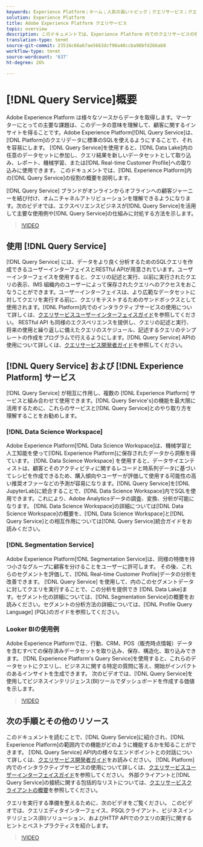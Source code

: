 ```yaml
---
keywords: Experience Platform；ホーム；人気の高いトピック；クエリサービス；クエリサービス；クエリ
solution: Experience Platform
title: Adobe Experience Platform クエリサービス
topic: overview
description: このドキュメントでは、Experience Platform 内でのクエリサービスの役割を概説します。
translation-type: tm+mt
source-git-commit: 23516c66a67ae5663dcf90a40ccba98bfd266ab0
workflow-type: tm+mt
source-wordcount: '637'
ht-degree: 26%

---
```



# [!DNL Query Service]概要

Adobe Experience Platform は様々なソースからデータを取得します。マーケターにとっての主要な課題は、このデータの意味を理解して、顧客に関するインサイトを得ることです。Adobe Experience Platform[!DNL Query Service]は、[!DNL Platform]のクエリデータに標準のSQLを使えるようにすることで、それを容易にします。 [!DNL Query Service]を使用すると、[!DNL Data Lake]内の任意のデータセットに参加し、クエリ結果を新しいデータセットとして取り込み、レポート、機械学習、または[!DNL Real-time Customer Profile]への取り込みに使用できます。 このドキュメントでは、[!DNL Experience Platform]内の[!DNL Query Service]の役割の概要を説明します。

[!DNL Query Service] ブランドがオンラインからオフラインへの顧客ジャーニーを結び付け、オムニチャネルアトリビューションを理解できるようになります。次のビデオでは、エクスペリエンスビジネスが[!DNL Query Service]を活用して主要な使用例や[!DNL Query Service]の仕組みに対処する方法を示します。

>[!VIDEO](https://video.tv.adobe.com/v/29795?quality=12&learn=on)

## 使用 [!DNL Query Service]

[!DNL Query Service] には、データをより良く分析するためのSQLクエリを作成できるユーザーインターフェイスとRESTful APIが用意されています。ユーザーインターフェイスを使用すると、クエリの記述と実行、以前に実行されたクエリの表示、IMS 組織内のユーザーによって保存されたクエリへのアクセスをおこなうことができます。ユーザーインターフェイスは、より広範なデータセットに対してクエリを実行する前に、クエリをテストするためのサンドボックスとして使用されます。[!DNL Platform]内でのインタラクティブサービスの使用について詳しくは、[クエリサービスユーザーインターフェイスガイド](ui/overview.md)を参照してください。 RESTful API も同様のエクスペリエンスを提供し、クエリの記述と実行、将来の使用と繰り返しに備えたクエリのスケジュール、記述するクエリのテンプレートの作成をプログラムで行えるようにします。[!DNL Query Service] APIの使用について詳しくは、[クエリサービス開発者ガイド](api/getting-started.md)を参照してください。

## [!DNL Query Service] および [!DNL Experience Platform] サービス

[!DNL Query Service] が相互に作用し、複数の [!DNL Experience Platform] サービスと組み合わせて使用できます。[!DNL Query Service's]の機能を最大限に活用するために、これらのサービスと[!DNL Query Service]とのやり取り方を理解することをお勧めします。

### [!DNL Data Science Workspace]

Adobe Experience Platform[!DNL Data Science Workspace]は、機械学習と人工知能を使って[!DNL Experience Platform]に保存されたデータから洞察を得ています。 [!DNL Data Science Workspace] を使用すると、データサイエンティストは、顧客とそのアクティビティに関するレコードと時系列データに基づいてレシピを作成できるため、購入傾向やユーザーが評価して使用する可能性の高い推奨オファーなどの予測が容易になります。[!DNL Query Service]を[!DNL JupyterLab]に統合することで、[!DNL Data Science Workspace]内でSQLを使用できます。これにより、Adobe Analyticsデータの調査、変換、分析が可能になります。 [!DNL Data Science Workspace]の詳細については[!DNL Data Science Workspace]の概要を、[!DNL Data Science Workspace]と[!DNL Query Service]との相互作用については[!DNL Query Service]統合ガイドをお読みください。

### [!DNL Segmentation Service]

Adobe Experience Platform[!DNL Segmentation Service]は、同様の特徴を持つ小さなグループに顧客を分けることをユーザーに許可します。 その後、これらのセグメントを評価して、[!DNL Real-time Customer Profile]データの分析を改善できます。 [!DNL Query Service] を使用して、内のこのセグメントデータに対してクエリを実行することで、この分析を提供でき [!DNL Data Lake]ます。セグメント化の詳細については、[!DNL Segmentation Service]の概要をお読みください。セグメントの分析方法の詳細については、[!DNL Profile Query Language] (PQL)のガイドを参照してください。

### Looker BIの使用例

Adobe Experience Platformでは、行動、CRM、POS（販売時点情報）データを含むすべての保存済みデータセットを取り込み、保存、構造化、取り込みできます。 [!DNL Experience Platform's Query Service]を使用すると、これらのデータセットにクエリし、ビジネスに関する特定の質問に答え、開始がインパクトのあるインサイトを生成できます。 次のビデオでは、[!DNL Query Service]を使用してビジネスインテリジェンス(BI)ツールでダッシュボードを作成する価値を示します。

>[!VIDEO](https://video.tv.adobe.com/v/28981?quality=12&learn=on)

## 次の手順とその他のリソース

このドキュメントを読むことで、[!DNL Query Service]に紹介され、[!DNL Experience Platform]の範囲内での機能がどのように機能するかを知ることができます。 [!DNL Query Service] API内の様々なエンドポイントとの対話について詳しくは、[クエリサービス開発者ガイド](api/getting-started.md)をお読みください。 [!DNL Platform]内でのインタラクティブサービスの使用について詳しくは、[クエリサービスユーザーインターフェイスガイド](ui/overview.md)を参照してください。 外部クライアントと[!DNL Query Service]の接続に関する包括的なリストについては、[クエリサービスクライアントの概要](clients/overview.md)を参照してください。

クエリを実行する準備を整えるために、次のビデオをご覧ください。 このビデオでは、クエリエディタインターフェイス、PSQLクライアント、ビジネスインテリジェンス(BI)ソリューション、およびHTTP APIでのクエリの実行に関するヒントとベストプラクティスを紹介します。

>[!VIDEO](https://video.tv.adobe.com/v/29811?quality=12&learn=on)
